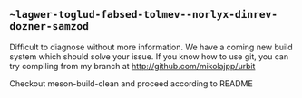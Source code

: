 ## `~lagwer-toglud-fabsed-tolmev--norlyx-dinrev-dozner-samzod`
Difficult to diagnose without more information. We have a coming new build system which should solve your issue. If you know how to use git, you can try compiling from my branch at http://github.com/mikolajpp/urbit 

Checkout meson-build-clean and proceed according to README
